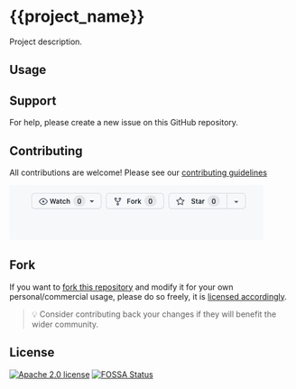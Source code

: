 # {{project_name}}

Project description.

## Usage

## Support

For help, please create a new issue on this GitHub repository.

## Contributing

All contributions are welcome! Please see our [contributing guidelines]({{docs_base_url}}/docs/CONTRIBUTING.{{docs_extension}})

![Star this repository](https://raw.githubusercontent.com/politician/politician/main/img/star_repo.gif)

## Fork

If you want to [fork this repository](https://github.com/{{repo_owner}}/{{repo_name}}/fork) and modify it for your own personal/commercial usage, please do so freely, it is [licensed accordingly]({{docs_base_url}}/LICENSE.{{docs_extension}}).

> 💡 Consider contributing back your changes if they will benefit the wider community.

## License

[![Apache 2.0 license](https://img.shields.io/badge/license-Apache--2.0-blue?style=flat-square)]({{docs_base_url}}/LICENSE.{{docs_extension}}) [![FOSSA Status](https://app.fossa.com/api/projects/git%2Bgithub.com%2F{{repo_user}}%2F{{repo_name}}.svg?type=shield)](https://app.fossa.com/projects/git%2Bgithub.com%2F{{repo_user}}%2F{{repo_name}}?ref=badge_shield)
